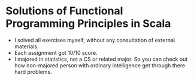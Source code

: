 # Solutions of Functional Programming Principles in Scala

* I solved all exercises myself, without any consultation of external materials.
* Each assignment got 10/10 score.
* I majored in statistics, not a CS or related major. So you can check out how non-majored person with ordinary intelligence get through there hard problems.